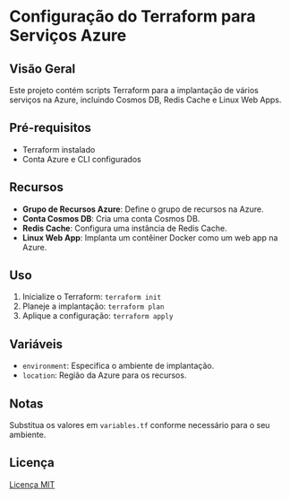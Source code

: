# Configuração do Terraform para Serviços Azure

## Visão Geral

Este projeto contém scripts Terraform para a implantação de vários serviços na Azure, incluindo Cosmos DB, Redis Cache e Linux Web Apps.

## Pré-requisitos

- Terraform instalado
- Conta Azure e CLI configurados

## Recursos

- **Grupo de Recursos Azure**: Define o grupo de recursos na Azure.
- **Conta Cosmos DB**: Cria uma conta Cosmos DB.
- **Redis Cache**: Configura uma instância de Redis Cache.
- **Linux Web App**: Implanta um contêiner Docker como um web app na Azure.

## Uso

1. Inicialize o Terraform: `terraform init`
2. Planeje a implantação: `terraform plan`
3. Aplique a configuração: `terraform apply`

## Variáveis

- `environment`: Especifica o ambiente de implantação.
- `location`: Região da Azure para os recursos.

## Notas

Substitua os valores em `variables.tf` conforme necessário para o seu ambiente.

## Licença

[Licença MIT](LICENSE)
